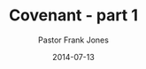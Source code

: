 ---
lunr: "true"
title: "Covenant - part 1"
author: "Pastor Frank Jones"
postDate: "07-13-2014"
date: 2014-07-13
category: "sermons"
slug: "2014/07/07132014_20140722"
icon: microphone
audioLink: "07132014_20140722"
tags: [covenant]
mp3: "07132014_20140722/07132014.mp3"
ogg: "07132014_20140722/07132014.ogg"
linkurl: "https://archive.org/download/07132014_20140722/07132014_20140722_files.xml"
ipath: "https://archive.org/download/07132014_20140722/07132014.mp3"
layout: sermon.html
---